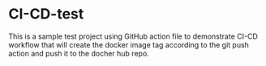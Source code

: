 ﻿# CI-CD-test

This is a sample test project using GitHub action file to demonstrate CI-CD workflow that will create the docker image tag according to the git push action and push it to the docher hub repo. 
